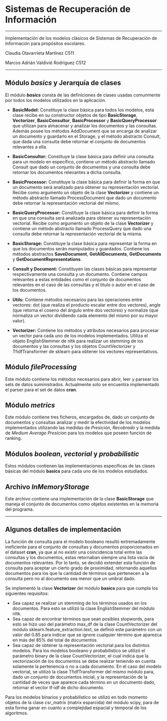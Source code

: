 # Sistemas de Recuperación de Información

---

Implementación de los modelos clásicos de Sistemas de Recuperación de Información para 
propósitos escolares.

Claudia Olavarrieta Martínez C511

Marcos Adrián Valdivié Rodríguez C512

---

## Módulo **_basics_** y Jerarquía de clases

El módulo **_basics_** consta de las definiciones de clases usadas comunmente por todos los modelos
utilizados en la aplicación.

- __BasicModel:__ Constituye la clase básica para todos los modelos, esta clase recibe en su constructor
 objetos de tipo __BasicStorage__, __Vectorizer__, __BasicConsultor__, __BasicProcessor__ y 
 __BasicQueryProcessor__ que utilizan para almacenar y analizar los documentos y las consultas. Además
 posee los métodos AddDocument que se encarga de analizar un documento y guardarlo en el Storage, y el 
 método abstracto Consult, que dada una consulta debe retornar el conjunto de documentos relevantes a ella.
 
- __BasicConsultor:__ Constituye la clase básica para definir una consulta para un modelo en específico,
contiene un método abstracto llamado Consult que dado un conjunto de documentos y una consulta debe
retornar los documentos relevantes a dicha consulta.

- __BasicProcessor:__ Constituye la clase básica para definir la forma en que un documento será 
analizado para obtener su representación vectorial. Recibe como argumento un objeto de la clase 
__Vectorizer__ y contiene un método abstracto llamado ProcessDocument que dado un documento debe 
retornar la representación vectorial del mismo.

- __BasicQueryProcessor:__ Constituye la clase básica para definir la forma en que una consulta será 
analizada para obtener su representación vectorial. Recibe como argumento un objeto de la clase 
__Vectorizer__ y contiene un método abstracto llamado ProcessQuery que dado una consulta debe 
retornar la representación vectorial de la misma.

- __BasicStorage:__ Constituye la clase básica para representar la forma en que los documentos serán
manipulados y guardados. Contiene los métodos abstractos __SaveDocument__, __GetAllDocuments__, 
__GetDocuments__ y __GetDocumentRepresentations__.

- __Consult y Document:__ Constituyen las clases básicas para representar respectivamente una consulta
y un documento. Contiene campos relevantes a estas entidades como el conjunto de documentos relevantes
en el caso de las consultas y el titulo o autor en el caso de los documentos. 

- __Utils:__ Contiene métodos necesarios para las operaciones entre vectores: dot (que realiza el 
producto escalar entre dos vectores), angle (que retorna el coseno del ángulo entre dos vectores) y
normalize (que normaliza un vector dividiendo cada elemento del mismo por su mayor valor).

- __Vectorizer:__ Contiene los métodos y atributos necesarios para procesar un vector para cada uno de 
los modelos implementados. Utiliza el objeto EnglishStemmer de nltk para realizar un stemming de los
 documentos y las consultas y los objetos CountVectorizer y TfidfTransformer de sklearn para obtener
 los vectores representativos.
 
## Módulo **_fileProcessing_**  

Este módulo contiene los métodos necesarios para abrir, leer y parsear los sets de datos
suministrados. Actualmente solo se encuentra implementado el parser para el set de datos
__cran__.

## Módulo **_metrics_**

Este módulo contiene tres ficheros, encargados de, dado un conjunto de documentos y consultas
analizar y medir la efectividad de los modelos implementados utilizando las medidas de 
_Presición_, _Recobrado_ y la medida de _Medium Average Presicion_ para los modelos que
poseen función de ranking.

## Módulos **_boolean_**, **_vectorial_** y **_probabilistic_**

Estos módulos contienen las implementaciones específicas de las clases básicas
del módulo __basics__ para cada uno de los modelos estudiados. 

## Archivo **_InMemoryStorage_**

Este archivo contiene una implementación de la clase __BasicStorage__ que maneja el conjunto
de documentos como objetos existentes en la memoria del programa.

---

## Algunos detalles de implementación

La función de consulta para el modelo booleano resultó extremadamente ineficiente para
el conjunto de consultas y documentos proporcionados en el dataset __cran__, ya que al
no existir una coincidencia total entre las consultas y los documentos, estas retornaban
siempre una lista vacía de documentos relevantes. Por lo tanto, se decidió extender
esta función de consulta para aceptar un cierto grado de proximidad, retornando aquellos
documentos para los que la cantidad de términos que pertenecen a la consulta pero no al 
documento sea menor que un umbral dado.

Se implementó la clase __Vectorizer__ del módulo __basics__ para que cumpla los siguientes
requisitos:
- Sea capaz se realizar un stemming de los términos usados en los documentos. Para esto se 
utilizó la clase EnglishStemmer del módulo nltk.
- Sea capaz de encontrar términos que sean posibles stopwords, para esto se hizo uso del
parámetro max_df de la clase CountVectorizer del módulo sklearn.feature_extraction.text,
se definió este parámetro con un valor del 0.85 para indicar que se ignore cualquier término
que aparezca en más del 85% del total de documentos.
- Sea capaz de obtener la representación vectorial para los distintos modelos. Para los
modelos booleano y probabilístico se utilizó el parámetro binary de la clase CountVectorizer,
el cual indica que la vectorización de los documentos se debe realizar teniendo en cuenta
solamente la pertenencia o no a cada documento. En el caso del modelo vectorial, se utilizó
la clase TfidfTransformer del mismo módulo para, dado un conjunto de documentos inicial,
y la representación de la cantidad de veces que aparece cada término en un documento dado,
retornar el vector tf-idf de dicho documento. 

Para los modelos binarios y probabilístico se utilizó en todo momento objetos de la clase
csr_matrix (matrix esparcida) del módulo scipy, para de esta forma ganar en cuanto a 
complejidad espacial y temporal de los algoritmos.

  


 